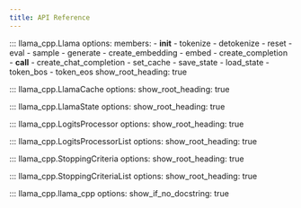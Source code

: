 ```yaml
---
title: API Reference
---
```


::: llama_cpp.Llama
    options:
        members:
            - __init__
            - tokenize
            - detokenize
            - reset
            - eval
            - sample
            - generate
            - create_embedding
            - embed
            - create_completion
            - __call__
            - create_chat_completion
            - set_cache
            - save_state
            - load_state
            - token_bos
            - token_eos
        show_root_heading: true

::: llama_cpp.LlamaCache
    options:
        show_root_heading: true

::: llama_cpp.LlamaState
    options:
        show_root_heading: true

::: llama_cpp.LogitsProcessor
    options:
        show_root_heading: true

::: llama_cpp.LogitsProcessorList
    options:
        show_root_heading: true

::: llama_cpp.StoppingCriteria
    options:
        show_root_heading: true

::: llama_cpp.StoppingCriteriaList
    options:
        show_root_heading: true

::: llama_cpp.llama_cpp
    options:
        show_if_no_docstring: true